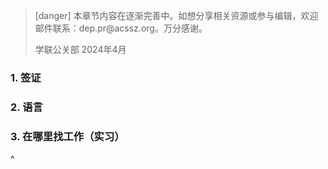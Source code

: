 > [danger] 本章节内容在逐渐完善中。如想分享相关资源或参与编辑，欢迎邮件联系：dep.pr\@acssz.org。万分感谢。
>
> 学联公关部
> 2024年4月

### **1. 签证**

### **2. 语言**

### **3. 在哪里找工作（实习）**

^

